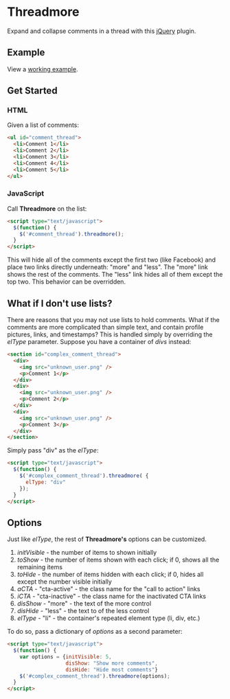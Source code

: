 # Threadmore
Expand and collapse comments in a thread with this [jQuery](http://jquery.com/) plugin. 

## Example 
View a [working example](http://jsfiddle.net/mattnorris/3s69M/).

## Get Started
### HTML
Given a list of comments: 

```html
<ul id="comment_thread">
  <li>Comment 1</li>
  <li>Comment 2</li>
  <li>Comment 3</li>
  <li>Comment 4</li>
  <li>Comment 5</li>
</ul>
```

### JavaScript
Call **Threadmore** on the list: 

```html
<script type="text/javascript">
  $(function() {
    $('#comment_thread').threadmore();
  }
</script>
```

This will hide all of the comments except the first two (like Facebook) and place two links directly underneath: "more" and "less". The "more" link shows the rest of the comments. The "less" link hides all of them except the top two. This behavior can be overridden. 

## What if I don't use lists? 

There are reasons that you may not use lists to hold comments. What if the comments are more complicated than simple text, and contain profile pictures, links, and timestamps? This is handled simply by overriding the _elType_ parameter. Suppose you have a container of _divs_ instead: 

```html
<section id="complex_comment_thread">
  <div>
    <img src="unknown_user.png" />
    <p>Comment 1</p>
  </div>
  <div>
    <img src="unknown_user.png" />
    <p>Comment 2</p>
  </div>
  <div>
    <img src="unknown_user.png" />
    <p>Comment 3</p>
  </div>
</section>
```

Simply pass "div" as the _elType_: 
```html
<script type="text/javascript">
  $(function() {
    $('#complex_comment_thread').threadmore( {
      elType: "div"
    });
  }
</script>
```

## Options

Just like _elType_, the rest of **Threadmore's** options can be customized. 

1. _initVisible_ - the number of items to shown initially
2. _toShow_ - the number of items shown with each click; if 0, shows all the remaining items
3. _toHide_ - the number of items hidden with each click; if 0, hides all except the number visible initially
4. _aCTA_ - "cta-active" - the class name for the "call to action" links
5. _iCTA_ - "cta-inactive" - the class name for the inactivated CTA links
6. _disShow_ - "more" - the text of the more control
7. _disHide_ - "less" - the text to of the less control
8. _elType_ - "li" - the container's repeated element type (li, div, etc.)

To do so, pass a dictionary of _options_ as a second parameter: 

```html
<script type="text/javascript">
  $(function() {
    var options = {initVisible: 5, 
                   disShow: "Show more comments", 
                   disHide: "Hide most comments"}
    $('#complex_comment_thread').threadmore(options);
  }
</script>
```

